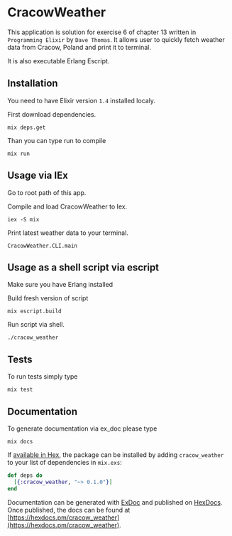 # CracowWeather

This application is solution for exercise 6 of chapter 13 written in
`Programming Elixir` by `Dave Thomas`. It allows user to quickly fetch weather
data from Cracow, Poland and print it to terminal.

It is also executable Erlang Escript.

## Installation
You need to have Elixir version `1.4` installed localy.

First download dependencies.
```
mix deps.get
```

Than you can type run to compile
```
mix run
```

## Usage via IEx
Go to root path of this app.

Compile and load CracowWeather to Iex.
```
iex -S mix
```

Print latest weather data to your terminal.
```
CracowWeather.CLI.main
```

## Usage as a shell script via escript
Make sure you have Erlang installed

Build fresh version of script
```
mix escript.build
```

Run script via shell.
```
./cracow_weather
```

## Tests
To run tests simply type
```
mix test
```

## Documentation
To generate documentation via ex_doc please type
```
mix docs
```

If [available in Hex](https://hex.pm/docs/publish), the package can be installed
by adding `cracow_weather` to your list of dependencies in `mix.exs`:

```elixir
def deps do
  [{:cracow_weather, "~> 0.1.0"}]
end
```

Documentation can be generated with [ExDoc](https://github.com/elixir-lang/ex_doc)
and published on [HexDocs](https://hexdocs.pm). Once published, the docs can
be found at [https://hexdocs.pm/cracow_weather](https://hexdocs.pm/cracow_weather).

